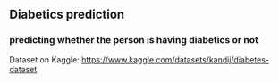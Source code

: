 ## Diabetics prediction
### predicting whether the person is having diabetics or not
Dataset on Kaggle: https://www.kaggle.com/datasets/kandij/diabetes-dataset
